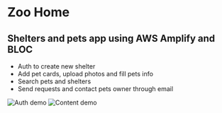 # Zoo Home
## Shelters and pets app using AWS Amplify and BLOC

- Auth to create new shelter
- Add pet cards, upload photos and fill pets info
- Search pets and shelters
- Send requests and contact pets owner through email

![Auth demo](demo/auth_demo.gif)        ![Content demo](demo/content_demo.gif)